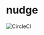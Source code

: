 # nudge

![CircleCI](https://circleci.com/gh/zioroboco/nudge.svg?style=shield&circle-token=d2724ceec9675d489bc5eaedf92f017396f604a0)
